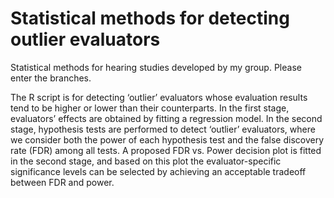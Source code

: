 # Statistical methods for detecting outlier evaluators

Statistical methods for hearing studies developed by my group. Please enter the branches. 

The R script is for detecting ‘outlier’ evaluators whose evaluation results tend to be higher or lower than their counterparts. In the first stage, evaluators’ effects are obtained by fitting a regression model. In the second stage, hypothesis tests are performed to detect ‘outlier’ evaluators, where we consider both the power of each hypothesis test and the false discovery rate (FDR) among all tests. A proposed FDR vs. Power decision plot is fitted in the second stage, and based on this plot the evaluator-specific significance levels can be selected by achieving an acceptable tradeoff between FDR and power.
